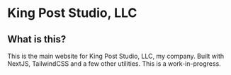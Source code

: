 # King Post Studio, LLC

## What is this?
This is the main website for King Post Studio, LLC, my company. Built with NextJS, TailwindCSS and a few other utilities. This is a work-in-progress.
